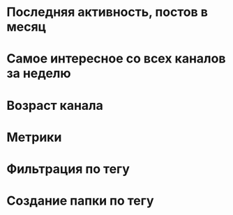 # Последняя активность, постов в месяц
# Самое интересное со всех каналов за неделю
# Возраст канала
# Метрики
# Фильтрация по тегу
# Создание папки по тегу